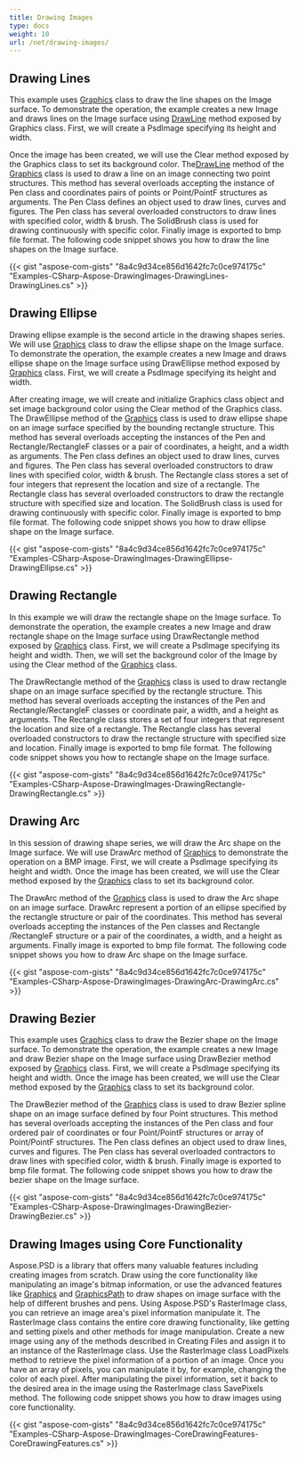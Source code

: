 ```yaml
---
title: Drawing Images
type: docs
weight: 10
url: /net/drawing-images/
---
```


## **Drawing Lines**
This example uses [Graphics](https://apireference.aspose.com/psd/net/aspose.psd/graphics) class to draw the line shapes on the Image surface. To demonstrate the operation, the example creates a new Image and draws lines on the Image surface using [DrawLine](https://apireference.aspose.com/psd/net/aspose.psd/graphics/methods/drawline/index) method exposed by Graphics class. First, we will create a PsdImage specifying its height and width.

Once the image has been created, we will use the Clear method exposed by the Graphics class to set its background color. The[DrawLine](https://apireference.aspose.com/psd/net/aspose.psd/graphics/methods/drawline/index) method of the [Graphics](https://apireference.aspose.com/psd/net/aspose.psd/graphics) class is used to draw a line on an image connecting two point structures. This method has several overloads accepting the instance of Pen class and coordinates pairs of points or Point/PointF structures as arguments. The Pen Class defines an object used to draw lines, curves and figures. The Pen class has several overloaded constructors to draw lines with specified color, width & brush. The SolidBrush class is used for drawing continuously with specific color. Finally image is exported to bmp file format. The following code snippet shows you how to draw the line shapes on the Image surface.



{{< gist "aspose-com-gists" "8a4c9d34ce856d1642fc7c0ce974175c" "Examples-CSharp-Aspose-DrawingImages-DrawingLines-DrawingLines.cs" >}}
## **Drawing Ellipse**
Drawing ellipse example is the second article in the drawing shapes series. We will use [Graphics](https://apireference.aspose.com/psd/net/aspose.psd/graphics) class to draw the ellipse shape on the Image surface. To demonstrate the operation, the example creates a new Image and draws ellipse shape on the Image surface using DrawEllipse method exposed by [Graphics](https://apireference.aspose.com/psd/net/aspose.psd/graphics) class. First, we will create a PsdImage specifying its height and width.

After creating image, we will create and initialize Graphics class object and set image background color using the Clear method of the Graphics class. The DrawEllipse method of the [Graphics](https://apireference.aspose.com/psd/net/aspose.psd/graphics) class is used to draw ellipse shape on an image surface specified by the bounding rectangle structure. This method has several overloads accepting the instances of the Pen and Rectangle/RectangleF classes or a pair of coordinates, a height, and a width as arguments. The Pen class defines an object used to draw lines, curves and figures. The Pen class has several overloaded constructors to draw lines with specified color, width & brush. The Rectangle class stores a set of four integers that represent the location and size of a rectangle. The Rectangle class has several overloaded constructors to draw the rectangle structure with specified size and location. The SolidBrush class is used for drawing continuously with specific color. Finally image is exported to bmp file format. The following code snippet shows you how to draw ellipse shape on the Image surface.



{{< gist "aspose-com-gists" "8a4c9d34ce856d1642fc7c0ce974175c" "Examples-CSharp-Aspose-DrawingImages-DrawingEllipse-DrawingEllipse.cs" >}}
## **Drawing Rectangle**
In this example we will draw the rectangle shape on the Image surface. To demonstrate the operation, the example creates a new Image and draw rectangle shape on the Image surface using DrawRectangle method exposed by [Graphics](https://apireference.aspose.com/psd/net/aspose.psd/graphics) class. First, we will create a PsdImage specifying its height and width. Then, we will set the background color of the Image by using the Clear method of the [Graphics](https://apireference.aspose.com/psd/net/aspose.psd/graphics) class.

The DrawRectangle method of the [Graphics](https://apireference.aspose.com/psd/net/aspose.psd/graphics) class is used to draw rectangle shape on an image surface specified by the rectangle structure. This method has several overloads accepting the instances of the Pen and Rectangle/RectangleF classes or coordinate pair, a width, and a height as arguments. The Rectangle class stores a set of four integers that represent the location and size of a rectangle. The Rectangle class has several overloaded constructors to draw the rectangle structure with specified size and location. Finally image is exported to bmp file format. The following code snippet shows you how to rectangle shape on the Image surface.



{{< gist "aspose-com-gists" "8a4c9d34ce856d1642fc7c0ce974175c" "Examples-CSharp-Aspose-DrawingImages-DrawingRectangle-DrawingRectangle.cs" >}}
## **Drawing Arc**
In this session of drawing shape series, we will draw the Arc shape on the Image surface. We will use DrawArc method of [Graphics](https://apireference.aspose.com/psd/net/aspose.psd/graphics) to demonstrate the operation on a BMP image. First, we will create a PsdImage specifying its height and width. Once the image has been created, we will use the Clear method exposed by the [Graphics](https://apireference.aspose.com/psd/net/aspose.psd/graphics) class to set its background color.

The DrawArc method of the [Graphics](https://apireference.aspose.com/psd/net/aspose.psd/graphics) class is used to draw the Arc shape on an image surface. DrawArc represent a portion of an ellipse specified by the rectangle structure or pair of the coordinates. This method has several overloads accepting the instances of the Pen classes and Rectangle /RectangleF structure or a pair of the coordinates, a width, and a height as arguments. Finally image is exported to bmp file format. The following code snippet shows you how to draw Arc shape on the Image surface.



{{< gist "aspose-com-gists" "8a4c9d34ce856d1642fc7c0ce974175c" "Examples-CSharp-Aspose-DrawingImages-DrawingArc-DrawingArc.cs" >}}
## **Drawing Bezier**
This example uses [Graphics](https://apireference.aspose.com/psd/net/aspose.psd/graphics) class to draw the Bezier shape on the Image surface. To demonstrate the operation, the example creates a new Image and draw Bezier shape on the Image surface using DrawBezier method exposed by [Graphics](https://apireference.aspose.com/psd/net/aspose.psd/graphics) class. First, we will create a PsdImage specifying its height and width. Once the image has been created, we will use the Clear method exposed by the [Graphics](https://apireference.aspose.com/psd/net/aspose.psd/graphics) class to set its background color.

The DrawBezier method of the [Graphics](https://apireference.aspose.com/psd/net/aspose.psd/graphics) class is used to draw Bezier spline shape on an image surface defined by four Point structures. This method has several overloads accepting the instances of the Pen class and four ordered pair of coordinates or four Point/PointF structures or array of Point/PointF structures. The Pen class defines an object used to draw lines, curves and figures. The Pen class has several overloaded contractors to draw lines with specified color, width & brush. Finally image is exported to bmp file format. The following code snippet shows you how to draw the bezier shape on the Image surface.



{{< gist "aspose-com-gists" "8a4c9d34ce856d1642fc7c0ce974175c" "Examples-CSharp-Aspose-DrawingImages-DrawingBezier-DrawingBezier.cs" >}}
## **Drawing Images using Core Functionality**
Aspose.PSD is a library that offers many valuable features including creating images from scratch. Draw using the core functionality like manipulating an image's bitmap information, or use the advanced features like [Graphics](https://apireference.aspose.com/psd/net/aspose.psd/graphics) and [GraphicsPath](https://apireference.aspose.com/psd/net/aspose.psd/graphicspath) to draw shapes on image surface with the help of different brushes and pens. Using Aspose.PSD's RasterImage class, you can retrieve an image area's pixel information manipulate it. The RasterImage class contains the entire core drawing functionality, like getting and setting pixels and other methods for image manipulation. Create a new image using any of the methods described in Creating Files and assign it to an instance of the RasterImage class. Use the RasterImage class LoadPixels method to retrieve the pixel information of a portion of an image. Once you have an array of pixels, you can manipulate it by, for example, changing the color of each pixel. After manipulating the pixel information, set it back to the desired area in the image using the RasterImage class SavePixels method. The following code snippet shows you how to draw images using core functionality.



{{< gist "aspose-com-gists" "8a4c9d34ce856d1642fc7c0ce974175c" "Examples-CSharp-Aspose-DrawingImages-CoreDrawingFeatures-CoreDrawingFeatures.cs" >}}
